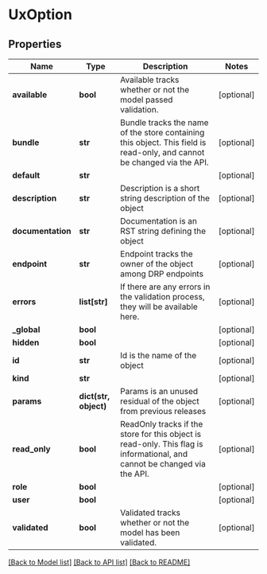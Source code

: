 # UxOption

## Properties
Name | Type | Description | Notes
------------ | ------------- | ------------- | -------------
**available** | **bool** | Available tracks whether or not the model passed validation. | [optional] 
**bundle** | **str** | Bundle tracks the name of the store containing this object. This field is read-only, and cannot be changed via the API. | [optional] 
**default** | **str** |  | [optional] 
**description** | **str** | Description is a short string description of the object | [optional] 
**documentation** | **str** | Documentation is an RST string defining the object | [optional] 
**endpoint** | **str** | Endpoint tracks the owner of the object among DRP endpoints | [optional] 
**errors** | **list[str]** | If there are any errors in the validation process, they will be available here. | [optional] 
**_global** | **bool** |  | [optional] 
**hidden** | **bool** |  | [optional] 
**id** | **str** | Id is the name of the object | [optional] 
**kind** | **str** |  | [optional] 
**params** | **dict(str, object)** | Params is an unused residual of the object from previous releases | [optional] 
**read_only** | **bool** | ReadOnly tracks if the store for this object is read-only. This flag is informational, and cannot be changed via the API. | [optional] 
**role** | **bool** |  | [optional] 
**user** | **bool** |  | [optional] 
**validated** | **bool** | Validated tracks whether or not the model has been validated. | [optional] 

[[Back to Model list]](../README.md#documentation-for-models) [[Back to API list]](../README.md#documentation-for-api-endpoints) [[Back to README]](../README.md)


